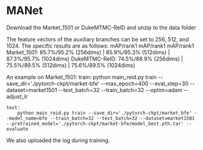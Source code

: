 # MANet

Download the Market_1501 or DukeMTMC-ReID and unzip to the data folder

The feature vectors of the auxiliary branches can be set to 256, 512, and 1024. 
The specific results are as follows:
		  mAP/rank1		  mAP/rank1               mAP/rank1
Market_1501:	85.7%/95.2% (256dims) | 85.9%/95.3% (512dims) | 87.3%/95.7% (1024dims)
DukeMTMC-ReID:	74.5%/88.9% (256dims) |	75.5%/89.5% (512dims) | 75.6%/89.5% (1024dims)

An example on Market_1501:
	train:
    		python main_reid.py train --save_dir='./pytorch-ckpt/market-bfe' --max_epoch=400 --eval_step=30 --dataset=market1501 --test_batch=32 --train_batch=32 --optim=adam --adjust_lr
    
	test:
		python main_reid.py train --save_dir='./pytorch-ckpt/market_bfe' --model_name=bfe --train_batch=32 --test_batch=32 --dataset=market1501 --pretrained_model='./pytorch-ckpt/market-bfe/model_best.pth.tar' --evaluate
		
		
We also uploaded the log during training.
